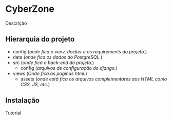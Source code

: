 # CyberZone

Descrição



## Hierarquia do projeto

- config (_onde fica o venv, docker e os requirements do projeto._)
- data (_onde fica os dados do PostgreSQL._)
- src (_onde fica o back-end do projeto._)
  - config (_arquivos de configuração do django._)
- views (_Onde fica as paginas html._)
  - assets (_onde está fica os arquivos complementares aos HTML como CSS, JS, etc._)



## Instalação


Tutorial


